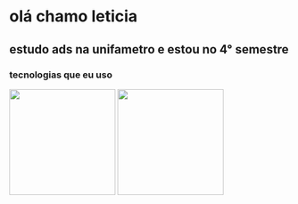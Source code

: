 # olá chamo leticia  
## estudo ads na unifametro e estou no 4° semestre
### tecnologias que eu uso


<img height="190em" src="https://github-readme-stats.vercel.app/api?username=Leticiamoura01&show_icons=true&theme=dark&include_all_commits=true&count_private=true"/>
  <img height="190em" src="https://github-readme-stats.vercel.app/api/top-langs/?username=Leticiamoura01&layout=compact&langs_count=16&theme=dark"/>
</div>

